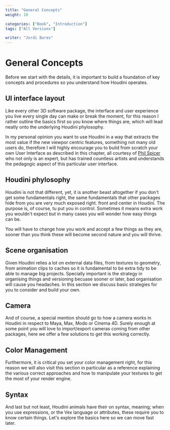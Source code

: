 ```yaml
---
title: "General Concepts"
weight: 10

categories: ["Book", "Introduction"]
tags: ["All Versions"]

writer: "Jordi Bares"
---
```


# General Concepts

Before we start with the details, it is important to build a foundation of key concepts and procedures so you understand how Houdini operates.

## UI interface layout

Like every other 3D software package, the interface and user experience you live every single day can make or break the moment, for this reason I rather outline the basics first so you know where things are, which will lead neatly onto the underlying Houdini phylosophy.

In my personal opinion you want to use Houdini in a way that extracts the most value if the new viewpor centric features, something not many old users do, therefore I will highly encourage you to build from scratch your own User Interface as described in this chapter, all courtesy of [Phil Spicer](http://houdinicreationdesk.ipage.com/index.html) who not only is an expert, but has trained countless artists and understands the pedagogic aspect of this particular user interface.

## Houdini phylosophy

Houdini is not that different, yet, it is another beast altogether if you don't get some fundamentals right, the same fundamentals that other packages hide from you are very much exposed right. front and center in Houdini. The purpose is, of course, tu put you in control. Sometimes it means extra work you wouldn't expect but in many cases you will wonder how easy things can be.

You will have to change how you work and accept a few things as they are, sooner than you think these will become second nature and you will thrive.

## Scene organisation

Given Houdini relies a lot on external data files, from textures to geometry, from animation clips to caches so it is fundamental to be extra tidy to be able to manage big projects. Specially important is the strategy in organising things and versioning becuase sooner or later, bad organisation will cause you headaches. In this section we discuss basic strategies for you to consider and build your own.


## Camera

And of course, a special mention should go to how a camera works in Houdini in respect to Maya, Max, Modo or Cinema 4D. Surely enough at some point you will love to import/export cameras coming from other packages, here we offer a few solutions to get this working correctly.

## Color Management

Furthermore, it is critical you set your color management right, for this reason we will also visit this section in particular as a reference explaining the various correct approaches and how to manipulate your textures to get the most of your render engine.

## Syntax

And last but not least, Houdini animals have their on syntax, meaning; when you use expressions, or the Vex language or attributes, these require you to know certain things. Let's explore the basics here so we can move fast later.
